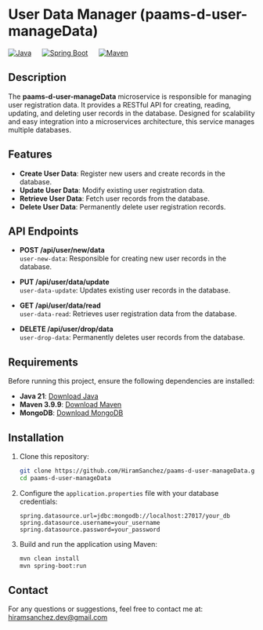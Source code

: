 # **User Data Manager (paams-d-user-manageData)**

[![Java](https://img.shields.io/badge/Java-21-skyblue)](https://www.oracle.com/java/)
 &emsp;
[![Spring Boot](https://img.shields.io/badge/Spring%20Boot-3.2.3-lightgreen)](https://spring.io/projects/spring-boot)
 &emsp;
[![Maven](https://img.shields.io/badge/Maven-3.9.9-gold)](https://maven.apache.org/)


## **Description**
The **paams-d-user-manageData** microservice is responsible for managing user registration data. It provides a RESTful API for creating, reading, updating, and deleting user records in the database. Designed for scalability and easy integration into a microservices architecture, this service manages multiple databases.


## **Features**
- **Create User Data**: Register new users and create records in the database.
- **Update User Data**: Modify existing user registration data.
- **Retrieve User Data**: Fetch user records from the database.
- **Delete User Data**: Permanently delete user registration records. 


## **API Endpoints**

- **POST /api/user/new/data**  
  `user-new-data`: Responsible for creating new user records in the database.
  
- **PUT /api/user/data/update**  
  `user-data-update`: Updates existing user records in the database.
  
- **GET /api/user/data/read**  
  `user-data-read`: Retrieves user registration data from the database.
  
- **DELETE /api/user/drop/data**  
  `user-drop-data`: Permanently deletes user records from the database.


## **Requirements**
Before running this project, ensure the following dependencies are installed:


- **Java 21**: [Download Java](https://www.oracle.com/java/technologies/downloads/#java21l)
- **Maven 3.9.9**: [Download Maven](https://maven.apache.org/download.cgi)
- **MongoDB**: [Download MongoDB](https://www.mongodb.com/try/download/community)


## **Installation**

1. Clone this repository:
    ```bash
    git clone https://github.com/HiramSanchez/paams-d-user-manageData.git
    cd paams-d-user-manageData
    ```

2. Configure the `application.properties` file with your database credentials:
    ```properties
    spring.datasource.url=jdbc:mongodb://localhost:27017/your_db
    spring.datasource.username=your_username
    spring.datasource.password=your_password
    ```

3. Build and run the application using Maven:
    ```bash
    mvn clean install
    mvn spring-boot:run
    ```  

## **Contact**
For any questions or suggestions, feel free to contact me at:  
hiramsanchez.dev@gmail.com  
